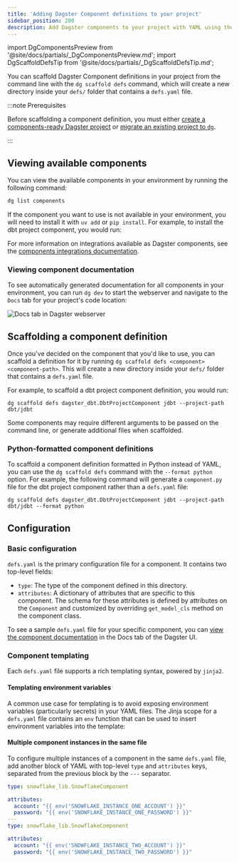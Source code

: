 ```yaml
---
title: 'Adding Dagster Component definitions to your project'
sidebar_position: 200
description: Add Dagster components to your project with YAML using the dg scaffold defs command.
---
```


import DgComponentsPreview from '@site/docs/partials/\_DgComponentsPreview.md';
import DgScaffoldDefsTip from '@site/docs/partials/\_DgScaffoldDefsTip.md';

<DgComponentsPreview />

You can scaffold Dagster Component definitions in your project from the command line with the `dg scaffold defs` command, which will create a new directory inside your `defs/` folder that contains a `defs.yaml` file.

:::note Prerequisites

Before scaffolding a component definition, you must either [create a components-ready Dagster project](/guides/labs/dg/creating-a-project) or [migrate an existing project to `dg`](/guides/labs/dg/incrementally-adopting-dg/migrating-project).

:::

## Viewing available components

You can view the available components in your environment by running the following command:

```bash
dg list components
```

If the component you want to use is not available in your environment, you will need to install it with `uv add` or `pip install`. For example, to install the dbt project component, you would run:

<Tabs groupId="package-manager">
  <TabItem value="uv" label="uv">
    <CliInvocationExample path="docs_snippets/docs_snippets/guides/components/adding-components-to-project/1-uv-add-dbt.txt" />
  </TabItem>
  <TabItem value="pip" label="pip">
    <CliInvocationExample path="docs_snippets/docs_snippets/guides/components/adding-components-to-project/1-pip-add-dbt.txt" />
  </TabItem>
</Tabs>

For more information on integrations available as Dagster components, see the [components integrations documentation](/guides/labs/components/integrations).

### Viewing component documentation

To see automatically generated documentation for all components in your environment, you can run `dg dev` to start the webserver and navigate to the `Docs` tab for your project's code location:

<CliInvocationExample contents="dg dev" />

![Docs tab in Dagster webserver](/images/guides/labs/components/docs-in-UI.png)

## Scaffolding a component definition

Once you've decided on the component that you'd like to use, you can scaffold a definition for it by running `dg scaffold defs <component> <component-path>`. This will create a new directory inside your `defs/` folder that contains a `defs.yaml` file.

For example, to scaffold a dbt project component definition, you would run:

```
dg scaffold defs dagster_dbt.DbtProjectComponent jdbt --project-path dbt/jdbt
```

Some components may require different arguments to be passed on the command line, or generate additional files when scaffolded.

<DgScaffoldDefsTip />

### Python-formatted component definitions

To scaffold a component definition formatted in Python instead of YAML, you can use the `dg scaffold defs` command with the `--format python` option. For example, the following command will generate a `component.py` file for the dbt project component rather than a `defs.yaml` file:

```
dg scaffold defs dagster_dbt.DbtProjectComponent jdbt --project-path dbt/jdbt --format python
```

<CliInvocationExample path="docs_snippets/docs_snippets/guides/components/python-components/tree.txt" title="component.py" />

## Configuration

### Basic configuration

`defs.yaml` is the primary configuration file for a component. It contains two top-level fields:

- `type`: The type of the component defined in this directory.
- `attributes`: A dictionary of attributes that are specific to this component. The schema for these attributes is defined by attributes on the `Component` and customized by overriding `get_model_cls` method on the component class.

To see a sample `defs.yaml` file for your specific component, you can [view the component documentation](#viewing-component-documentation) in the Docs tab of the Dagster UI.

### Component templating

Each `defs.yaml` file supports a rich templating syntax, powered by `jinja2`.

#### Templating environment variables

A common use case for templating is to avoid exposing environment variables (particularly secrets) in your YAML files. The Jinja scope for a `defs.yaml` file contains an `env` function that can be used to insert environment variables into the template:

<CodeExample path="docs_snippets/docs_snippets/guides/components/integrations/fivetran-component/9-customized-component.yaml" title="my_project/defs/fivetran_ingest/defs.yaml" language="yaml" />

#### Multiple component instances in the same file

To configure multiple instances of a component in the same `defs.yaml` file, add another block of YAML with top-level `type` and `attributes` keys, separated from the previous block by the `---` separator.


```yaml
type: snowflake_lib.SnowflakeComponent

attributes:
  account: "{{ env('SNOWFLAKE_INSTANCE_ONE_ACCOUNT') }}"
  password: "{{ env('SNOWFLAKE_INSTANCE_ONE_PASSWORD') }}"
---
type: snowflake_lib.SnowflakeComponent

attributes:
  account: "{{ env('SNOWFLAKE_INSTANCE_TWO_ACCOUNT') }}"
  password: "{{ env('SNOWFLAKE_INSTANCE_TWO_PASSWORD') }}"
```
